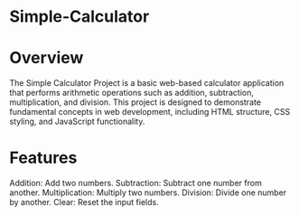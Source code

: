 # Simple-Calculator

# Overview
The Simple Calculator Project is a basic web-based calculator application that performs arithmetic operations such as addition, subtraction, multiplication, and division. This project is designed to demonstrate fundamental concepts in web development, including HTML structure, CSS styling, and JavaScript functionality.

# Features
Addition: Add two numbers.
Subtraction: Subtract one number from another.
Multiplication: Multiply two numbers.
Division: Divide one number by another.
Clear: Reset the input fields.
